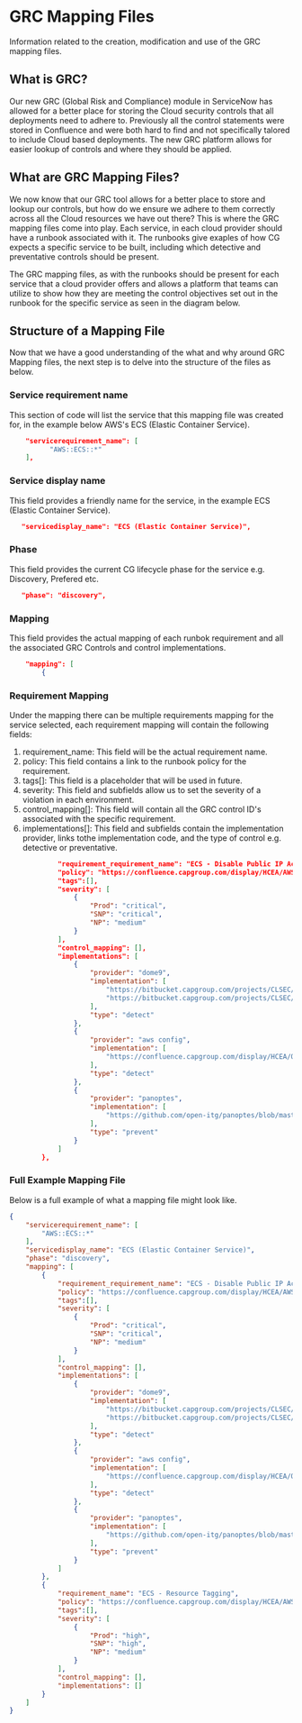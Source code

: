 # GRC Mapping Files
Information related to the creation, modification and use of the GRC mapping files.

## What is GRC?
Our new GRC (Global Risk and Compliance) module in ServiceNow has allowed for a better place for storing the Cloud security controls that all deployments need to adhere to. Previously all the control statements were stored in Confluence and were both hard to find and not specifically talored to include Cloud based deployments.  The new GRC platform allows for easier lookup of controls and where they should be applied.

## What are GRC Mapping Files?
We now know that our GRC tool allows for a better place to store and lookup our controls, but how do we ensure we adhere to them correctly across all the Cloud resources we have out there?  This is where the GRC mapping files come into play. Each service, in each cloud provider should have a runbook associated with it. The runbooks give exaples of how CG expects a specific service to be built, including which detective and preventative controls should be present. 

The GRC mapping files, as with the runbooks should be present for each service that a cloud provider offers and allows a platform that teams can utilize to show how they are meeting the control objectives set out in the runbook for the specific service as seen in the diagram below.

## Structure of a Mapping File
Now that we have a good understanding of the what and why around GRC Mapping files, the next step is to delve into the structure of the files as below.

### Service requirement name
This section of code will list the service that this mapping file was created for, in the example below AWS's ECS (Elastic Container Service).

```json
    "servicerequirement_name": [
          "AWS::ECS::*"
    ],
```

### Service display name
This field provides a friendly name for the service, in the example ECS (Elastic Container Service).

```json
   "servicedisplay_name": "ECS (Elastic Container Service)",
```

### Phase
This field provides the current CG lifecycle phase for the service e.g. Discovery, Prefered etc.

```json
   "phase": "discovery",
```

### Mapping
This field provides the actual mapping of each runbok requirement and all the associated GRC Controls and control implementations.

```json
    "mapping": [
        {
```

### Requirement Mapping
Under the mapping there can be multiple requirements mapping for the service selected, each requirement mapping will contain the following fields:
1. requirement_name: This field will be the actual requirement name.
2. policy: This field contains a link to the runbook policy for the requirement.
3. tags[]: This field is a placeholder that will be used in future.
4. severity: This field and subfields allow us to set the severity of a violation in each environment.
5. control_mapping[]: This field will contain all the GRC control ID's associated with the specific requirement.
6. implementations[]: This field and subfields contain the implementation provider, links tothe implementation code, and the type of control e.g. detective or preventative.

```json
            "requirement_requirement_name": "ECS - Disable Public IP Access",
            "policy": "https://confluence.capgroup.com/display/HCEA/AWS+Services+Security+Checklist+for+CG+Deployments#AWSServicesSecurityChecklistforCGDeployments-ECS_DisablePubAPIAccess",
            "tags":[],
            "severity": [
                {
                    "Prod": "critical",
                    "SNP": "critical",
                    "NP": "medium"
                }
            ],
            "control_mapping": [],
            "implementations": [
                {
                    "provider": "dome9",
                    "implementation": [
                        "https://bitbucket.capgroup.com/projects/CLSEC/repos/dome9/browse/AWS_Rulesets/CG-AWS-SO-NetworkControl.json#63",
                        "https://bitbucket.capgroup.com/projects/CLSEC/repos/dome9/browse/AWS_Rulesets/CG-AWS-SO-NetworkControl.json#73"
                    ],
                    "type": "detect"
                },
                {
                    "provider": "aws config",
                    "implementation": [
                        "https://confluence.capgroup.com/display/HCEA/Operational+Best+Practices+-+Detect+Publicly+Accessible+Resources"
                    ],
                    "type": "detect"
                },
                {
                    "provider": "panoptes",
                    "implementation": [
                        "https://github.com/open-itg/panoptes/blob/master/panoptes-rules/ecs.py#L5"
                    ],
                    "type": "prevent"
                }
            ]
        },
```

### Full Example Mapping File
Below is a full example of what a mapping file might look like.

```json
{
    "servicerequirement_name": [
        "AWS::ECS::*"
    ],
    "servicedisplay_name": "ECS (Elastic Container Service)",
    "phase": "discovery",
    "mapping": [
        {
            "requirement_requirement_name": "ECS - Disable Public IP Access",
            "policy": "https://confluence.capgroup.com/display/HCEA/AWS+Services+Security+Checklist+for+CG+Deployments#AWSServicesSecurityChecklistforCGDeployments-ECS_DisablePubAPIAccess",
            "tags":[],
            "severity": [
                {
                    "Prod": "critical",
                    "SNP": "critical",
                    "NP": "medium"
                }
            ],
            "control_mapping": [],
            "implementations": [
                {
                    "provider": "dome9",
                    "implementation": [
                        "https://bitbucket.capgroup.com/projects/CLSEC/repos/dome9/browse/AWS_Rulesets/CG-AWS-SO-NetworkControl.json#63",
                        "https://bitbucket.capgroup.com/projects/CLSEC/repos/dome9/browse/AWS_Rulesets/CG-AWS-SO-NetworkControl.json#73"
                    ],
                    "type": "detect"
                },
                {
                    "provider": "aws config",
                    "implementation": [
                        "https://confluence.capgroup.com/display/HCEA/Operational+Best+Practices+-+Detect+Publicly+Accessible+Resources"
                    ],
                    "type": "detect"
                },
                {
                    "provider": "panoptes",
                    "implementation": [
                        "https://github.com/open-itg/panoptes/blob/master/panoptes-rules/ecs.py#L5"
                    ],
                    "type": "prevent"
                }
            ]
        },
        {
            "requirement_name": "ECS - Resource Tagging",
            "policy": "https://confluence.capgroup.com/display/HCEA/AWS+Services+Security+Checklist+for+CG+Deployments#AWSServicesSecurityChecklistforCGDeployments-ECS_Tagging",
            "tags":[],
            "severity": [
                {
                    "Prod": "high",
                    "SNP": "high",
                    "NP": "medium"
                }
            ],
            "control_mapping": [],
            "implementations": []
        }
    ]
}
```

